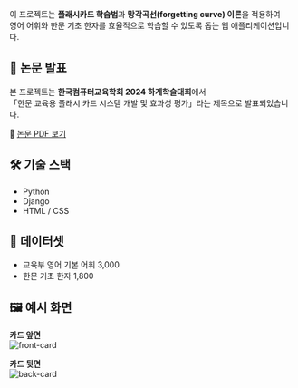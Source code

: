 이 프로젝트는 **플래시카드 학습법**과 **망각곡선(forgetting curve) 이론**을 적용하여  
영어 어휘와 한문 기초 한자를 효율적으로 학습할 수 있도록 돕는 웹 애플리케이션입니다.

## 🔗 논문 발표
본 프로젝트는 **한국컴퓨터교육학회 2024 하계학술대회**에서  
「한문 교육용 플래시 카드 시스템 개발 및 효과성 평가」라는 제목으로 발표되었습니다.  

📄 [논문 PDF 보기](./한문%20교육용%20플래시%20카드%20시스템%20개발%20및%20효과성%20평가.pdf)

## 🛠️ 기술 스택
- Python  
- Django  
- HTML / CSS  

## 📂 데이터셋
- 교육부 영어 기본 어휘 3,000  
- 한문 기초 한자 1,800  

## 🖼️ 예시 화면
**카드 앞면**  
![front-card](https://github.com/g-yunjh/Jagu_Termp/assets/122170238/2e7cd2d3-848e-4688-9570-e915e85eab16)

**카드 뒷면**  
![back-card](https://github.com/g-yunjh/Jagu_Termp/assets/122170238/0a38d754-17c0-44df-8003-ae2378d5063e)
